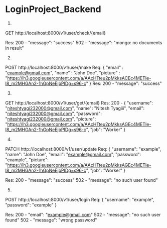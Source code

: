 # LoginProject_Backend

1.
GET http://localhost:8000/v1/user/check/{email}

Res:
200 - "message": "success"
502 - "message": "mongo: no documents in result"

2.
POST http://localhost:8000/v1/user/make
Req:
{
    "email" : "example@gmail.com",
    "name" : "John Doe",
    "picture" : "https://lh3.googleusercontent.com/a/AAcHTteu2pMkksACEc4METIe-I8_m2MHGAn2-1hGpNeEjbPIDg=s96-c"
}
Res:
200 - "message": "success"

3.
GET http://localhost:8000/v1/user/get/{email}
Res:
200 - 
{
    "username": "niteshtyagi232000@gmail.com",
    "name": "Nitesh Tyagiii",
    "email": "niteshtyagi232000@gmail.com",
    "password": "niteshtyagi232000@gmail.com",
    "picture": "https://lh3.googleusercontent.com/a/AAcHTteu2pMkksAGEc4METIe-I8_m2MHGAn2-1hGpNeEjbPIDg=s96-c",
    "job": "Worker"
}

4.
PATCH http://localhost:8000/v1/user/update
Req:
{
    "username": "example",
    "name": "John Doe",
    "email": "example@gmail.com",
    "password": "example",
    "picture": "https://lh3.googleusercontent.com/a/AAcHTteu2pMkksAGEc4METIe-I8_m2MHGAn2-1hGpNeEjbPIDg=s96-c",
    "job": "Worker"
}

Res:
200 - "message": "success"
502 - "message": "no such user found"

5.
POST http://localhost:8000/v1/user/login
Req:
{
    "username": "example",
    "password": "example"
}

Res:
200 - "email": "example@gmail.com"
502 - "message": "no such user found"
502 - "message": "wrong password"

